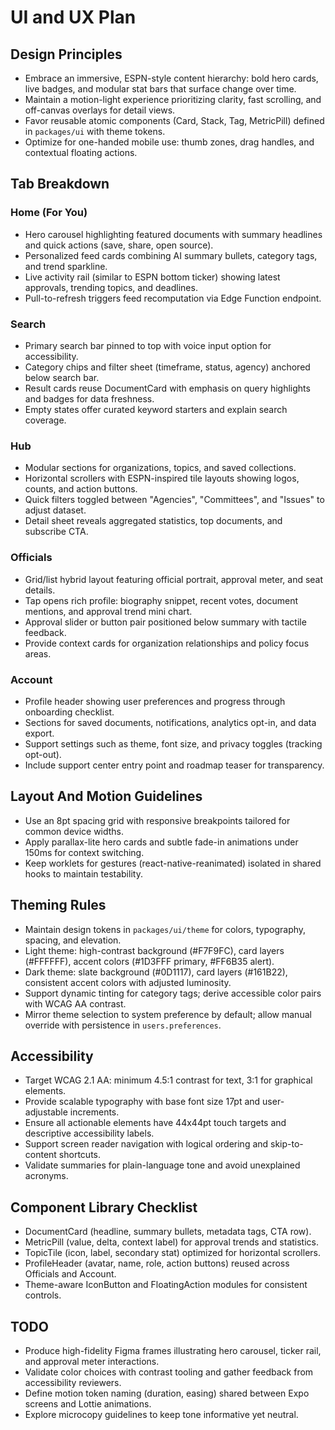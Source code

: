 # UI and UX Plan

## Design Principles
- Embrace an immersive, ESPN-style content hierarchy: bold hero cards, live badges, and modular stat bars that surface change over time.
- Maintain a motion-light experience prioritizing clarity, fast scrolling, and off-canvas overlays for detail views.
- Favor reusable atomic components (Card, Stack, Tag, MetricPill) defined in `packages/ui` with theme tokens.
- Optimize for one-handed mobile use: thumb zones, drag handles, and contextual floating actions.

## Tab Breakdown

### Home (For You)
- Hero carousel highlighting featured documents with summary headlines and quick actions (save, share, open source).
- Personalized feed cards combining AI summary bullets, category tags, and trend sparkline.
- Live activity rail (similar to ESPN bottom ticker) showing latest approvals, trending topics, and deadlines.
- Pull-to-refresh triggers feed recomputation via Edge Function endpoint.

### Search
- Primary search bar pinned to top with voice input option for accessibility.
- Category chips and filter sheet (timeframe, status, agency) anchored below search bar.
- Result cards reuse DocumentCard with emphasis on query highlights and badges for data freshness.
- Empty states offer curated keyword starters and explain search coverage.

### Hub
- Modular sections for organizations, topics, and saved collections.
- Horizontal scrollers with ESPN-inspired tile layouts showing logos, counts, and action buttons.
- Quick filters toggled between "Agencies", "Committees", and "Issues" to adjust dataset.
- Detail sheet reveals aggregated statistics, top documents, and subscribe CTA.

### Officials
- Grid/list hybrid layout featuring official portrait, approval meter, and seat details.
- Tap opens rich profile: biography snippet, recent votes, document mentions, and approval trend mini chart.
- Approval slider or button pair positioned below summary with tactile feedback.
- Provide context cards for organization relationships and policy focus areas.

### Account
- Profile header showing user preferences and progress through onboarding checklist.
- Sections for saved documents, notifications, analytics opt-in, and data export.
- Support settings such as theme, font size, and privacy toggles (tracking opt-out).
- Include support center entry point and roadmap teaser for transparency.

## Layout And Motion Guidelines
- Use an 8pt spacing grid with responsive breakpoints tailored for common device widths.
- Apply parallax-lite hero cards and subtle fade-in animations under 150ms for context switching.
- Keep worklets for gestures (react-native-reanimated) isolated in shared hooks to maintain testability.

## Theming Rules
- Maintain design tokens in `packages/ui/theme` for colors, typography, spacing, and elevation.
- Light theme: high-contrast background (#F7F9FC), card layers (#FFFFFF), accent colors (#1D3FFF primary, #FF6B35 alert).
- Dark theme: slate background (#0D1117), card layers (#161B22), consistent accent colors with adjusted luminosity.
- Support dynamic tinting for category tags; derive accessible color pairs with WCAG AA contrast.
- Mirror theme selection to system preference by default; allow manual override with persistence in `users.preferences`.

## Accessibility
- Target WCAG 2.1 AA: minimum 4.5:1 contrast for text, 3:1 for graphical elements.
- Provide scalable typography with base font size 17pt and user-adjustable increments.
- Ensure all actionable elements have 44x44pt touch targets and descriptive accessibility labels.
- Support screen reader navigation with logical ordering and skip-to-content shortcuts.
- Validate summaries for plain-language tone and avoid unexplained acronyms.

## Component Library Checklist
- DocumentCard (headline, summary bullets, metadata tags, CTA row).
- MetricPill (value, delta, context label) for approval trends and statistics.
- TopicTile (icon, label, secondary stat) optimized for horizontal scrollers.
- ProfileHeader (avatar, name, role, action buttons) reused across Officials and Account.
- Theme-aware IconButton and FloatingAction modules for consistent controls.

## TODO
- Produce high-fidelity Figma frames illustrating hero carousel, ticker rail, and approval meter interactions.
- Validate color choices with contrast tooling and gather feedback from accessibility reviewers.
- Define motion token naming (duration, easing) shared between Expo screens and Lottie animations.
- Explore microcopy guidelines to keep tone informative yet neutral.
